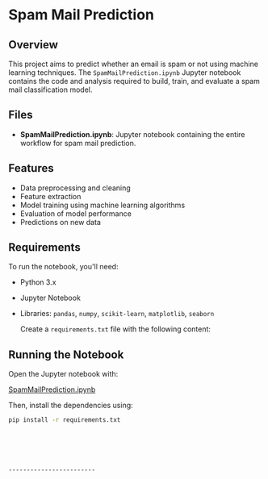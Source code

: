 # Spam Mail Prediction

## Overview

This project aims to predict whether an email is spam or not using machine learning techniques. The `SpamMailPrediction.ipynb` Jupyter notebook contains the code and analysis required to build, train, and evaluate a spam mail classification model.

## Files

- **SpamMailPrediction.ipynb**: Jupyter notebook containing the entire workflow for spam mail prediction.

## Features

- Data preprocessing and cleaning
- Feature extraction
- Model training using machine learning algorithms
- Evaluation of model performance
- Predictions on new data

## Requirements

To run the notebook, you'll need:

- Python 3.x
- Jupyter Notebook
- Libraries: `pandas`, `numpy`, `scikit-learn`, `matplotlib`, `seaborn`

   Create a `requirements.txt` file with the following content:

 ## Running the Notebook

Open the Jupyter notebook with:

[SpamMailPrediction.ipynb](SpamMailPrediction.ipynb)
  
Then, install the dependencies using:

```bash
pip install -r requirements.txt






------------------------







